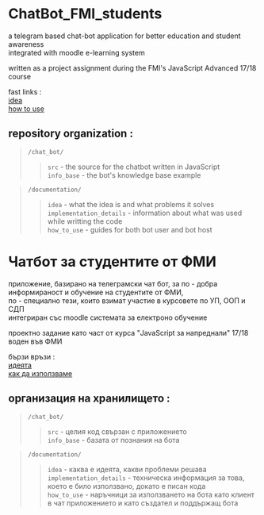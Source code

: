 # ChatBot_FMI_students

a telegram based chat-bot application for better education and student awareness<br/>
integrated with moodle e-learning system

written as a project assignment during the FMI's JavaScript Advanced 17/18 course

fast links :<br/>
  [idea](https://github.com/IvanFilipov/ChatBot_FMI_students/tree/master/documentation/idea/en_idea.txt)<br/>
  [how to use](http://telegra.ph/User-guide-how-to-use-the-chatbot-01-03)<br/>

## repository organization : 

   > `/chat_bot/`<br/>
   >> `src` - the source for the chatbot written in JavaScript<br/>
   >> `info_base` - the bot's knowledge base example<br/>
                  
   > `/documentation/`<br />
   >> `idea` - what the idea is and what problems it solves<br />
   >> `implementation_details` - information about what was used while writting the code<br />
   >> `how_to_use` - guides for both bot user and bot host<br />
                      

# Чатбот за студентите от ФМИ

приложение, базирано на телеграмски чат бот, за по - добра информираност и обучение на студентите от ФМИ,<br/>
по - специално тези, които взимат участие в курсовете по УП, ООП и СДП<br/>
интегриран със moodle системата за електроно обучение

проектно задание като част от курса "JavaScript за напреднали" 17/18 воден във ФМИ

бързи връзи :<br/>
  [идеята](https://github.com/IvanFilipov/ChatBot_FMI_students/tree/master/documentation/idea/бг_идея.txt)<br/>
  [как да използваме](http://telegra.ph/Narchnik-za-izpolzvane-na-bota-01-03)

## организация на хранилището : 

   > `/chat_bot/`<br />
   >> `src` - целия код свързан с приложението<br />
   >> `info_base` - базата от познания на бота<br />
                  
   > `/documentation/` 
   >> `idea` - каква е идеята, какви проблеми решава<br />
   >> `implementation_details` - техническа информация за това, което е било използвано, докато е писан кода<br />
   >> `how_to_use` - наръчници за използването на бота като клиент в чат приложението и като създател и поддържащ бота<br />
